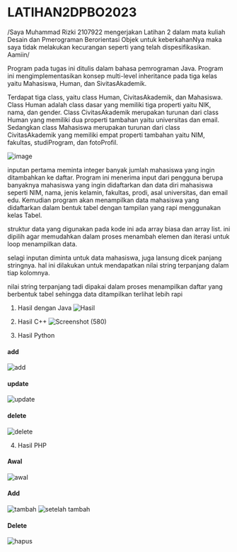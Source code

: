 # LATIHAN2DPBO2023

/Saya Muhammad Rizki 2107922 mengerjakan Latihan 2 dalam mata kuliah Desain dan Pmerograman Berorientasi Objek untuk keberkahanNya maka saya tidak melakukan kecurangan seperti yang telah dispesifikasikan. Aamiin/

Program pada tugas ini ditulis dalam bahasa pemrograman Java. Program ini mengimplementasikan konsep multi-level inheritance pada tiga kelas yaitu Mahasiswa, Human, dan SivitasAkademik.

Terdapat tiga class, yaitu class Human, CivitasAkademik, dan Mahasiswa. Class Human adalah class dasar yang memiliki tiga properti yaitu NIK, nama, dan gender. Class CivitasAkademik merupakan turunan dari class Human yang memiliki dua properti tambahan yaitu universitas dan email. Sedangkan class Mahasiswa merupakan turunan dari class CivitasAkademik yang memiliki empat properti tambahan yaitu NIM, fakultas, studiProgram, dan fotoProfil.

![image](https://user-images.githubusercontent.com/100481579/219844511-f4f76ea7-1212-44cd-b953-d2529a1121ea.png)

inputan pertama meminta integer banyak jumlah mahasiswa yang ingin ditambahkan ke daftar. Program ini menerima input dari pengguna berupa banyaknya mahasiswa yang ingin didaftarkan dan data diri mahasiswa seperti NIM, nama, jenis kelamin, fakultas, prodi, asal universitas, dan email edu. Kemudian program akan menampilkan data mahasiswa yang didaftarkan dalam bentuk tabel dengan tampilan yang rapi menggunakan kelas Tabel.

struktur data yang digunakan pada kode ini ada array biasa dan array list. ini dipilih agar memudahkan dalam proses menambah elemen dan iterasi untuk loop menampilkan data.

selagi inputan diminta untuk data mahasiswa, juga lansung dicek panjang stringnya. hal ini dilakukan untuk mendapatkan nilai string terpanjang dalam tiap kolomnya.

nilai string terpanjang tadi dipakai dalam proses menampilkan daftar yang berbentuk tabel sehingga data ditampilkan terlihat lebih rapi

1. Hasil dengan Java
![Hasil](https://user-images.githubusercontent.com/100481579/218934546-b4f5bd6d-862e-4816-b703-5f54087f76ea.png)

2. Hasil C++
![Screenshot (580)](https://user-images.githubusercontent.com/100481579/219844254-49908128-1014-454b-84d1-fded89f6835c.png)

3. Hasil Python
#### add
![add](https://user-images.githubusercontent.com/100481579/219844287-6e26ab73-b28c-4dae-ae10-c9fd6917e0fe.png)
#### update
![update](https://user-images.githubusercontent.com/100481579/219844297-8990f063-9384-49eb-8d46-eecf2c91f572.png)
#### delete
![delete](https://user-images.githubusercontent.com/100481579/219844306-b8192ad1-7310-42bb-b434-11b6f051d074.png)

4. Hasil PHP
#### Awal
![awal](https://user-images.githubusercontent.com/100481579/219844327-96e98372-1eb3-412d-b64c-906ca9ae4303.png)
#### Add
![tambah](https://user-images.githubusercontent.com/100481579/219844348-1dddaa0b-8adb-4482-b0fb-5ed9660daea8.png)
![setelah tambah](https://user-images.githubusercontent.com/100481579/219844352-a8c835a7-4047-47c0-a6f3-3c0f3f8f0a18.png)
#### Delete
![hapus](https://user-images.githubusercontent.com/100481579/219844368-835e9b8b-0858-4c68-9107-d31bafba0e99.png)






